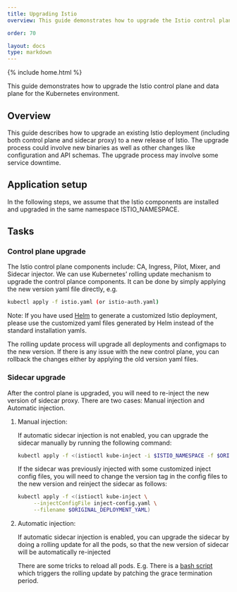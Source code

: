 ```yaml
---
title: Upgrading Istio
overview: This guide demonstrates how to upgrade the Istio control plane and data plane independently.

order: 70

layout: docs
type: markdown
---
```

{% include home.html %}

This guide demonstrates how to upgrade the Istio control plane and data plane
for the Kubernetes environment.

## Overview

This guide describes how to upgrade an existing Istio deployment (including
both control plane and sidecar proxy) to a new release of Istio. The upgrade
process could involve new binaries as well as other changes like configuration
and API schemas. The upgrade process may involve some service downtime.

## Application setup

In the following steps, we assume that the Istio components are installed and
upgraded in the same namespace ISTIO\_NAMESPACE.

## Tasks

### Control plane upgrade
The Istio control plane components include: CA, Ingress, Pilot, Mixer, and
Sidecar injector. We can use Kubernetes’ rolling update mechanism to upgrade the
control plance components. It can be done by simply applying the new version
yaml file directly, e.g.

```bash
kubectl apply -f istio.yaml (or istio-auth.yaml)
```

Note: If you have used [Helm](https://istio.io/docs/setup/kubernetes/helm.html)
to generate a customized Istio deployment, please use the customized yaml files
generated by Helm instead of the standard installation yamls.

The rolling update process will upgrade all deployments and configmaps to the
new version. If there is any issue with the new control plane, you can rollback
the changes either by applying the old version yaml files.

### Sidecar upgrade
After the control plane is upgraded, you will need to re-inject the new version
of sidecar proxy. There are two cases: Manual injection and Automatic injection.

1. Manual injection:

     If automatic sidecar injection is not enabled, you can upgrade the
     sidecar manually by running the following command:

     ```bash
     kubectl apply -f <(istioctl kube-inject -i $ISTIO_NAMESPACE -f $ORIGINAL_DEPLOYMENT_YAML)
     ```

     If the sidecar was previously injected with some customized inject config
     files, you will need to change the version tag in the config files to the new
     version and reinject the sidecar as follows:

     ```bash
     kubectl apply -f <(istioctl kube-inject \
          --injectConfigFile inject-config.yaml \
          --filename $ORIGINAL_DEPLOYMENT_YAML)
     ```
2. Automatic injection:

     If automatic sidecar injection is enabled, you can upgrade the sidecar
     by doing a rolling update for all the pods, so that the new version of
     sidecar will be automatically re-injected

     There are some tricks to reload all pods. E.g. There is a [bash script](https://gist.github.com/jmound/ff6fa539385d1a057c82fa9fa739492e)
     which triggers the rolling update by patching the grace termination period.
